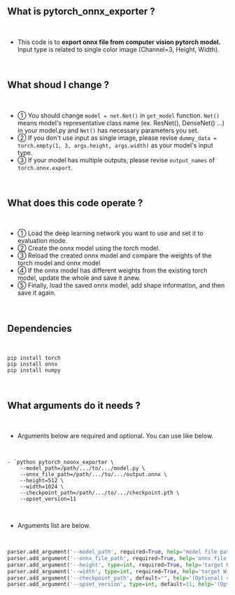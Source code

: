 ## **What is pytorch_onnx_exporter ?**

<br>

- This code is to **export onnx file from computer vision pytorch model.** Input type is related to single color image (Channel=3, Height, Width).

<br>

## **What shoud I change ?**

<br>

- ① You should change `model = net.Net()` in `get_model` function. `Net()` means model's representative class name (ex. ResNet(), DenseNet() ...) in your model.py and `Net()` has necessary parameters you set.
- ② If you don't use input as single image, please revise `dummy_data = torch.empty(1, 3, args.height, args.width)` as your model's input type.
- ③ If your model has multiple outputs, please revise `output_names` of `torch.onnx.export`.

<br>

## **What does this code operate ?**

<br>

- ① Load the deep learning network you want to use and set it to evaluation mode.
- ② Create the onnx model using the torch model.
- ③ Reload the created onnx model and compare the weights of the torch model and onnx model    
- ④ If the onnx model has different weights from the existing torch model, update the whole and save it anew.
- ⑤ Finally, load the saved onnx model, add shape information, and then save it again.

<br>

## **Dependencies**

<br>

```
pip install torch 
pip install onnx
pip install numpy
```

<br>

## **What arguments do it needs ?**

<br>

- Arguments below are required and optional. You can use like below.

<br>

```
- `python pytorch_noonx_exporter \
    --model_path=/path/.../to/.../model.py \
    --onnx_file_path=/path/.../to/.../output.onnx \
    --height=512 \
    --width=1024 \
    --checkpoint_path=/path/.../to/.../checkpoint.pth \
    --opset_version=11
```

<br>

- Arguments list are below.

<br>

```python
parser.add_argument('--model_path', required=True, help="model file path")                        
parser.add_argument('--onnx_file_path', required=True, help='onnx file path to be saved.(ex. path/name.onnx)')
parser.add_argument('--height', type=int, required=True, help='target Height of RGB image')
parser.add_argument('--width', type=int, required=True, help='target Width of RGB image')
parser.add_argument('--checkpoint_path', default="", help='(Optional) checkpoint path to load.')
parser.add_argument('--opset_version', type=int, default=11, help='(Optional) opset_version (default = 11).')
```